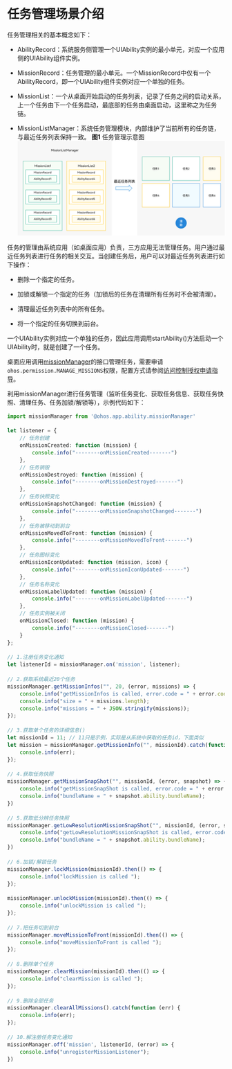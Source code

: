 # 任务管理场景介绍


任务管理相关的基本概念如下：


- AbilityRecord：系统服务侧管理一个UIAbility实例的最小单元，对应一个应用侧的UIAbility组件实例。

- MissionRecord：任务管理的最小单元。一个MissionRecord中仅有一个AbilityRecord，即一个UIAbility组件实例对应一个单独的任务。

- MissionList：一个从桌面开始启动的任务列表，记录了任务之间的启动关系，上一个任务由下一个任务启动，最底部的任务由桌面启动，这里称之为任务链。

- MissionListManager：系统任务管理模块，内部维护了当前所有的任务链，与最近任务列表保持一致。
    **图1** 任务管理示意图  
  ![mission-list-manager](figures/mission-list-manager.png)


任务的管理由系统应用（如桌面应用）负责，三方应用无法管理任务。用户通过最近任务列表进行任务的相关交互。当创建任务后，用户可以对最近任务列表进行如下操作：


- 删除一个指定的任务。

- 加锁或解锁一个指定的任务（加锁后的任务在清理所有任务时不会被清理）。

- 清理最近任务列表中的所有任务。

- 将一个指定的任务切换到前台。


一个UIAbility实例对应一个单独的任务，因此应用调用startAbility()方法启动一个UIAbility时，就是创建了一个任务。


桌面应用调用[missionManager](../reference/apis/js-apis-missionManager.md)的接口管理任务，需要申请`ohos.permission.MANAGE_MISSIONS`权限，配置方式请参阅[访问控制授权申请指导](../security/accesstoken-guidelines.md#stage模型)。


利用missionManager进行任务管理（监听任务变化、获取任务信息、获取任务快照、清理任务、任务加锁/解锁等），示例代码如下：



```ts
import missionManager from '@ohos.app.ability.missionManager'

let listener = {
    // 任务创建
    onMissionCreated: function (mission) {
        console.info("--------onMissionCreated-------")
    },
    // 任务销毁
    onMissionDestroyed: function (mission) {
        console.info("--------onMissionDestroyed-------")
    },
    // 任务快照变化
    onMissionSnapshotChanged: function (mission) {
        console.info("--------onMissionSnapshotChanged-------")
    },
    // 任务被移动到前台
    onMissionMovedToFront: function (mission) {
        console.info("--------onMissionMovedToFront-------")
    },
    // 任务图标变化
    onMissionIconUpdated: function (mission, icon) {
        console.info("--------onMissionIconUpdated-------")
    },
    // 任务名称变化
    onMissionLabelUpdated: function (mission) {
        console.info("--------onMissionLabelUpdated-------")
    },
    // 任务实例被关闭
    onMissionClosed: function (mission) {
        console.info("--------onMissionClosed-------")
    }
};

// 1.注册任务变化通知
let listenerId = missionManager.on('mission', listener);

// 2.获取系统最近20个任务
missionManager.getMissionInfos("", 20, (error, missions) => {
    console.info("getMissionInfos is called, error.code = " + error.code);
    console.info("size = " + missions.length);
    console.info("missions = " + JSON.stringify(missions));
});

// 3.获取单个任务的详细信息()
let missionId = 11; // 11只是示例，实际是从系统中获取的任务id，下面类似
let mission = missionManager.getMissionInfo("", missionId).catch(function (err) {
    console.info(err);
});

// 4.获取任务快照
missionManager.getMissionSnapShot("", missionId, (error, snapshot) => {
    console.info("getMissionSnapShot is called, error.code = " + error.code);
    console.info("bundleName = " + snapshot.ability.bundleName);
})

// 5.获取低分辨任务快照
missionManager.getLowResolutionMissionSnapShot("", missionId, (error, snapshot) => {
    console.info("getLowResolutionMissionSnapShot is called, error.code = " + error.code);
    console.info("bundleName = " + snapshot.ability.bundleName);
})

// 6.加锁/解锁任务
missionManager.lockMission(missionId).then(() => {
    console.info("lockMission is called ");
});

missionManager.unlockMission(missionId).then(() => {
    console.info("unlockMission is called ");
});

// 7.把任务切到前台
missionManager.moveMissionToFront(missionId).then(() => {
    console.info("moveMissionToFront is called ");
});

// 8.删除单个任务
missionManager.clearMission(missionId).then(() => {
    console.info("clearMission is called ");
});

// 9.删除全部任务
missionManager.clearAllMissions().catch(function (err) {
    console.info(err);
});

// 10.解注册任务变化通知
missionManager.off('mission', listenerId, (error) => {
    console.info("unregisterMissionListener");
})
```
